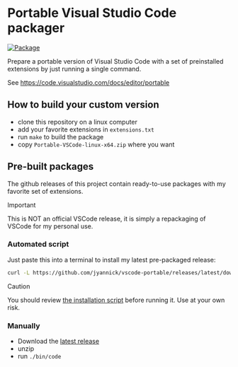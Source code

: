 # Portable Visual Studio Code packager

[![Package](https://github.com/jyannick/vscode-portable/actions/workflows/package.yml/badge.svg)](https://github.com/jyannick/vscode-portable/actions/workflows/package.yml)

Prepare a portable version of Visual Studio Code with a set of preinstalled extensions by just running a single command.

See https://code.visualstudio.com/docs/editor/portable

## How to build your custom version

- clone this repository on a linux computer
- add your favorite extensions in `extensions.txt`
- run `make` to build the package
- copy `Portable-VSCode-linux-x64.zip` where you want

## Pre-built packages

The github releases of this project contain ready-to-use packages with my favorite set of extensions.

> [!IMPORTANT]
> This is NOT an official VSCode release, it is simply a repackaging of VSCode for my personal use.


### Automated script

Just paste this into a terminal to install my latest pre-packaged release:

```bash
curl -L https://github.com/jyannick/vscode-portable/releases/latest/download/install.sh | bash
```

> [!CAUTION]
> You should review [the installation script](https://github.com/jyannick/vscode-portable/releases/latest/download/install.sh) before running it. Use at your own risk.

### Manually

- Download the [latest release](https://github.com/jyannick/vscode-portable/releases/latest)
- unzip
- run `./bin/code`

